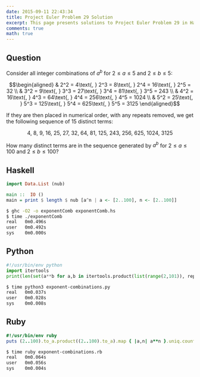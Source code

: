 ```yaml
---
date: 2015-09-11 22:43:34
title: Project Euler Problem 29 Solution
excerpt: This page presents solutions to Project Euler Problem 29 in Haskell, Python and Ruby.
comments: true
math: true
---
```



## Question

Consider all integer combinations of $a^b$ for $2 \leq a \leq 5$ and $2 \leq b \leq 5$:

$$\begin{aligned}
& 2^2 = 4\text{, } 2^3 = 8\text{, } 2^4 = 16\text{, } 2^5 = 32 \\
& 3^2 = 9\text{, } 3^3 = 27\text{, } 3^4 = 81\text{, } 3^5 = 243 \\
& 4^2 = 16\text{, } 4^3 = 64\text{, } 4^4 = 256\text{, } 4^5 = 1024 \\
& 5^2 = 25\text{, } 5^3 = 125\text{, } 5^4 = 625\text{, } 5^5 = 3125
\end{aligned}$$

If they are then placed in numerical order, with any repeats removed, we 
get the following sequence of 15 distinct terms:

$$4\text{, } 8\text{, } 9\text{, } 16\text{, } 25\text{, } 27\text{, } 32\text{, } 64\text{, } 81\text{, } 125\text{, } 243\text{, } 256\text{, } 625\text{, } 1024\text{, } 3125$$

How many distinct terms are in the sequence generated by $a^b$ for 
$2 \leq a \leq 100$ and $2 \leq b \leq 100$?






## Haskell

```haskell
import Data.List (nub)

main ::  IO ()
main = print $ length $ nub [a^n | a <- [2..100], n <- [2..100]]
```


```bash
$ ghc -O2 -o exponentComb exponentComb.hs
$ time ./exponentComb
real   0m0.496s
user   0m0.492s
sys    0m0.000s
```



## Python

```python
#!/usr/bin/env python
import itertools
print(len(set(a**b for a,b in itertools.product(list(range(2,101)), repeat=2))))
```


```bash
$ time python3 exponent-combinations.py
real   0m0.037s
user   0m0.028s
sys    0m0.008s
```



## Ruby

```ruby
#!/usr/bin/env ruby
puts (2..100).to_a.product((2..100).to_a).map { |a,n| a**n }.uniq.count
```


```bash
$ time ruby exponent-combinations.rb
real   0m0.064s
user   0m0.056s
sys    0m0.004s
```


